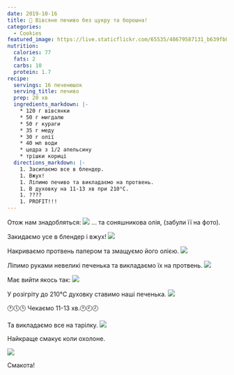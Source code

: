 ```yaml
---
date: 2019-10-16
title: 🍪 Вівсяне печиво без цукру та борошна!
categories:
  - Cookies
featured_image: https://live.staticflickr.com/65535/48679587131_b639fb02c2_o_d.jpg
nutrition:
  calories: 77
  fats: 2
  carbs: 10
  protein: 1.7
recipe:
  servings: 16 печенюшок
  serving_title: печиво
  prep: 20 хв
  ingredients_markdown: |-
    * 120 г вівсянки
    * 50 г мигдалю
    * 50 г кураги
    * 35 г меду
    * 30 г олії
    * 40 мл води
    * цедра з 1/2 апельсину
    * трішки кориці
  directions_markdown: |-
    1. Засипаємо все в блендер.
    1. Вжух!
    1. Ліпимо печиво та викладаємо на протвень.
    1. В духовку на 11-13 хв при 210°C.
    1. ????
    1. PROFIT!!!
---
```


Отож нам знадобляться:
![](https://live.staticflickr.com/65535/48679587146_30fa4d1be9_o_d.jpg)
... та соняшникова олія, (забули її на фото).

Закидаємо усе в блендер і вжух!
![](https://live.staticflickr.com/65535/48690328891_edd0e628c8_o_d.gif)

Накриваємо протвень папером та змащуємо його олією.
![](https://live.staticflickr.com/65535/48679248233_2dae982d6c_o_d.jpg)

Ліпимо руками невеликі печенька та викладаємо їх на протвень.
![](https://live.staticflickr.com/65535/48690329606_32030493d2_o_d.gif)

Має вийти якось так:
![](https://live.staticflickr.com/65535/48679758857_0b6f2bf1dd_o_d.jpg)

У розігріту до 210°C духовку ставимо наші печенька.
![](https://live.staticflickr.com/65535/48679758757_55b7d91036_o_d.jpg)

🕐🕔🕒 Чекаємо 11-13 хв.🕑🕘🕗

Та викладаємо все на тарілку.
![](https://live.staticflickr.com/65535/48690498937_4f771bf8e3_o_d.gif)

Найкраще смакує коли охолоне.
<!-- ![](https://live.staticflickr.com/65535/48679586996_234db89673_o_d.jpg) -->
![](https://live.staticflickr.com/65535/48679585921_01da7d36cc_o_d.jpg)

Смакота!

